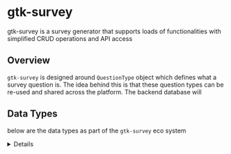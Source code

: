 # gtk-survey
gtk-survey is a survey generator that supports loads of functionalities with simplified CRUD operations and API access

## Overview
`gtk-survey` is designed around `QuestionType` object which defines what a survey question is.
The idea behind this is that these question types can be re-used and shared across the platform.
The backend database will 

## Data Types
below are the data types as part of the `gtk-survey` eco system

<p>
<details>
<code>
public class Client
{
    public int Id { get; set; }
    public string Name { get; set; }
    public string Slug { get; set; }
    public DateTime Created { get; set; }
    public DateTime LastUpdated { get; set; }
    public int? BillingId { get; set; }
    public Guid PublicKey { get; set; }
    public ICollection<Workspace> Workspaces { get; } = new List<Workspace>();
}
</code>
```csharp
public class Workspace
{
    public int Id { get; set; }
    public string Name { get; set; }
    public string Slug { get; set; }
    public DateTime Created { get; set; }
    public DateTime LastUpdated { get; set; }
    public int? ClientId { get; set; }
    public Client Client { get; set; }
    public Guid PublicKey { get; set; }
    public ICollection<Survey> Surveys { get; } = new List<Survey>();
}
```
```csharp
public class Survey
{
    public int Id { get; set; }
    public string Name { get; set; }
    public DateTime Created { get; set; }
    public string CreatedBy { get; set; }
    public DateTime LastUpdated { get; set; }
    public string LastUpdatedBy { get; set; }
    public int? WorkspaceId { get; set; }
    public Workspace Workspace { get; set; }
    public Guid PublicKey { get; set; }
    public ICollection<SurveyQuestion> SurveyQuestions { get; } = new List<SurveyQuestion>();
}
```
```csharp
public class Question
{
    public int Id { get; set; }
    public string Name { get; set; }
    public string Text { get; set; }
    public DateTime Created { get; set; }
    public DateTime LastUpdated { get; set; }
    public int TypeId { get; set; }
    public QuestionType Type { get; set; }
    public Guid PublicKey { get; set; }
}
```
```csharp
public class QuestionType
{
    public int Id { get; set; }
    public string Name { get; set; }
    public Guid PublicKey { get; set; }
    public ICollection<QuestionTypeAnswer> Answers { get; } = new List<QuestionTypeAnswer>();
}
```
```csharp
public class QuestionTypeAnswer
{
    public int Id { get; set; }
    public int TypeId { get; set; }
    public string Answer { get; set; }
    public Guid PublicKey { get; set; }
}
```
```csharp
public class Response
{
    public int Id { get; set; }
    public int Count { get; set; }
    public int SurveyQuestionId { get; set; }
    public SurveyQuestion SurveyQuestion { get; set; }
    public int QuestionTypeAnswerId { get; set; }
    public QuestionTypeAnswer QuestionTypeAnswer { get; set; }
    public Guid PublicKey { get; set; }
}
```